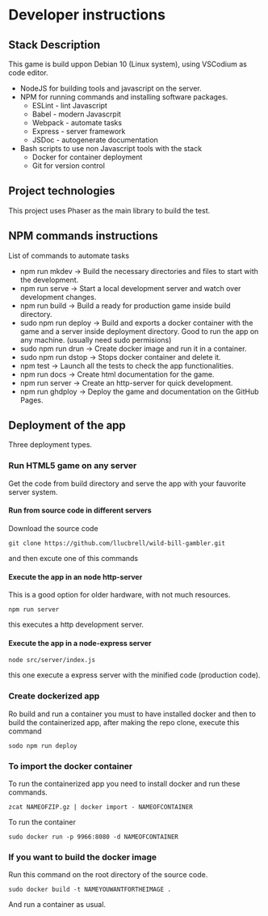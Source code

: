 # Developer instructions


## Stack Description

This game is build uppon Debian 10 (Linux system), using VSCodium as code editor.

- NodeJS for building tools and javascript on the server.
- NPM for running commands and installing software packages.
  - ESLint - lint Javascript
  - Babel - modern Javascrpit
  - Webpack - automate tasks
  - Express - server framework
  - JSDoc - autogenerate documentation
- Bash scripts to use non Javascript tools with the stack
  - Docker for container deployment
  - Git for version control


## Project technologies

This project uses Phaser as the main library to build the test.

## NPM commands instructions

List of commands to automate tasks

- npm run mkdev -> Build the necessary directories and files to start with the development.
- npm run serve -> Start a local development server and watch over development changes.
- npm run build -> Build a ready for production game inside build directory.
- sudo npm run deploy -> Build and exports a docker container with the game and a server inside deployment directory. Good to run the app on any machine. (usually need sudo permisions)
- sudo npm run drun -> Create docker image and run it in a container.
- sudo npm run dstop -> Stops docker container and delete it.
- npm test -> Launch all the tests to check the app functionalities.
- npm run docs -> Create html documentation for the game. 
- npm run server -> Create an http-server for quick development.
- npm run ghdploy -> Deploy the game and documentation on the GitHub Pages.

## Deployment of the app

Three deployment types.

### Run HTML5 game on any server

Get the code from build directory and serve the app with your fauvorite server system.

#### Run from source code in different servers

Download the source code

``` 
git clone https://github.com/llucbrell/wild-bill-gambler.git 
```
and then excute one of this commands

#### Execute the app in an node http-server

This is a good option for older hardware, with not much resources.
``` 
npm run server 
```

this executes a http development server.

#### Execute the app in a node-express server

```
node src/server/index.js
```
this one execute a express server with the minified code (production code).


### Create dockerized app

Ro build and run a container you must to have installed docker and then to build the containerized app, after making the repo clone, execute this command

```
sodo npm run deploy
```
### To import the docker container 

To run the containerized app you need to install docker and run these commands.

``` 
zcat NAMEOFZIP.gz | docker import - NAMEOFCONTAINER
```

To run the container

```
sudo docker run -p 9966:8080 -d NAMEOFCONTAINER 
```

### If you want to build the docker image

Run this command on the root directory of the source code.

```
sudo docker build -t NAMEYOUWANTFORTHEIMAGE .
```
And run a container as usual.

